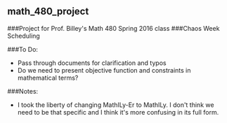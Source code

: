 ## math_480_project
###Project for Prof. Billey's Math 480 Spring 2016 class
###Chaos Week Scheduling

###To Do:

* Pass through documents for clarification and typos
* Do we need to present objective function and constraints in mathematical terms?

###Notes:
* I took the liberty of changing MathILy-Er to MathILy. I don't think we need to be that specific and I think it's more confusing in its full form.
